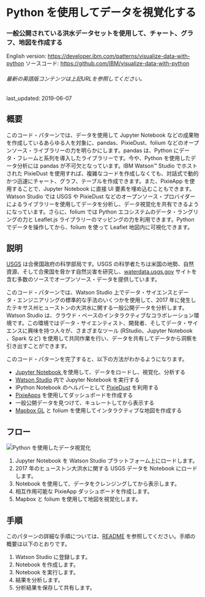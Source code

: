 # Python を使用してデータを視覚化する

### 一般公開されている洪水データセットを使用して、チャート、グラフ、地図を作成する

English version: https://developer.ibm.com/patterns/visualize-data-with-python
ソースコード: https://github.com/IBM/visualize-data-with-python

###### 最新の英語版コンテンツは上記URLを参照してください。
last_updated: 2019-06-07

 ## 概要

このコード・パターンでは、データを使用して Jupyter Notebook などの成果物を作成しているあらゆる人を対象に、pandas、PixieDust、folium などのオープンソース・ライブラリーの力を明らかにします。pandas は、Python にデータ・フレームと系列を導入したライブラリーです。今や、Python を使用したデータ分析には pandas が不可欠となっています。IBM Watson&trade; Studio でホストされた PixieDust を使用すれば、複雑なコードを作成しなくても、対話式で動的かつ迅速にチャート、グラフ、テーブルを作成できます。また、PixieApp を使用することで、Jupyter Notebook に直接 UI 要素を埋め込むこともできます。Watson Studio では USGS や PixieDust などのオープンソース・プロバイダーによるライブラリーを使用してデータを分析し、データ視覚化を共有できるようになっています。さらに、folium では Python エコシステムのデータ・ラングリングの力と Leaflet.js ライブラリーのマッピングの力を利用できます。Python でデータを操作してから、folium を使って Leaflet 地図内に可視化できます。

## 説明

[USGS](https://www.usgs.gov/) は合衆国政府の科学部局です。USGS の科学者たちは米国の地勢、自然資源、そして合衆国を脅かす自然災害を研究し、[waterdata.usgs.gov](https://waterdata.usgs.gov/nwis/nwismap/?site_no=08075763&agency_cd=USGS) サイトを含む多数のソースでオープンソース・データを提供しています。

このコード・パターンでは、Watson Studio 上でデータ・サイエンスとデータ・エンジニアリングの標準的な手法のいくつかを使用して、2017 年に発生したテキサス州ヒューストンの大洪水に関する一般公開データを分析します。Watson Studio は、クラウド・ベースのインタラクティブなコラボレーション環境です。この環境ではデータ・サイエンティスト、開発者、そしてデータ・サイエンスに興味を持つ人々が、さまざまなツール (RStudio、Jupyter Notebook 、Spark など) を使用して共同作業を行い、データを共有してデータから洞察を引き出すことができます。

このコード・パターンを完了すると、以下の方法がわかるようになります。

* [Jupyter Notebook ](https://jupyter.org/)を使用して、データをロードし、視覚化、分析する
* [Watson Studio](https://www.ibm.com/jp-ja/cloud/watson-studio) 内で Jupyter Notebook を実行する
* IPython Notebook のヘルパーとして [PixieDust](https://github.com/pixiedust/pixiedust) を利用する
* [PixieApps](https://pixiedust.github.io/pixiedust/pixieapps.html) を使用してダッシュボードを作成する
* 一般公開データを見つけて、キュレートしてから表示する
* [Mapbox GL](https://docs.mapbox.com/mapbox-gl-js/api/) と folium を使用してインタラクティブな地図を作成する

## フロー

![Python を使用したデータ視覚化](../../images/architecture.png)

1. Jupyter Notebook を Watson Studio プラットフォーム上にロードします。
1. 2017 年のヒューストン大洪水に関する USGS データを Notebook にロードします。
1. Notebook を使用して、データをクレンジングしてから表示します。
1. 相互作用可能な PixieApp ダッシュボードを作成します。
1. Mapbox と folium を使用して地図を視覚化します。

## 手順

このパターンの詳細な手順については、[README](https://github.com/IBM/visualize-data-with-python) を参照してください。手順の概要は以下のとおりです。

1. Watson Studio に登録します。
1. Notebook を作成します。
1. Notebook を実行します。
1. 結果を分析します。
1. 分析結果を保存して共有します。

